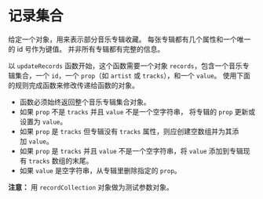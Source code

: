 # 记录集合

给定一个对象，用来表示部分音乐专辑收藏。 每张专辑都有几个属性和一个唯一的 id 号作为键值。 并非所有专辑都有完整的信息。

以 `updateRecords` 函数开始，这个函数需要一个对象 `records`，包含一个音乐专辑集合，一个 `id`，一个 `prop`（如 `artist` 或 `tracks`），和一个 `value`。 使用下面的规则完成函数来修改传递给函数的对象。

- 函数必须始终返回整个音乐专辑集合对象。
- 如果 `prop` 不是 `tracks` 并且 `value` 不是一个空字符串， 将专辑的 `prop` 更新或设置为 `value`。
- 如果 `prop` 是 `tracks` 但专辑没有 `tracks` 属性，则应创建空数组并为其添加 `value`。
- 如果 `prop` 是 `tracks` 并且 `value` 不是一个空字符串，将 `value` 添加到专辑现有 `tracks` 数组的末尾。
- 如果 `value` 是空字符串，从专辑里删除指定的 `prop`。

**注意：** 用 `recordCollection` 对象做为测试参数对象。
